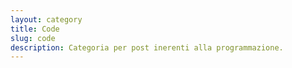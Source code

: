 ```yaml
---
layout: category
title: Code
slug: code
description: Categoria per post inerenti alla programmazione.
---
```

